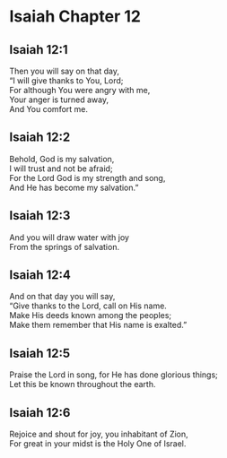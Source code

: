 # Isaiah Chapter 12

## Isaiah 12:1  
Then you will say on that day,  
“I will give thanks to You, Lord;  
For although You were angry with me,  
Your anger is turned away,  
And You comfort me.

## Isaiah 12:2  
Behold, God is my salvation,  
I will trust and not be afraid;  
For the Lord God is my strength and song,  
And He has become my salvation.”

## Isaiah 12:3  
And you will draw water with joy  
From the springs of salvation.

## Isaiah 12:4  
And on that day you will say,  
“Give thanks to the Lord, call on His name.  
Make His deeds known among the peoples;  
Make them remember that His name is exalted.”

## Isaiah 12:5  
Praise the Lord in song, for He has done glorious things;  
Let this be known throughout the earth.

## Isaiah 12:6  
Rejoice and shout for joy, you inhabitant of Zion,  
For great in your midst is the Holy One of Israel.
